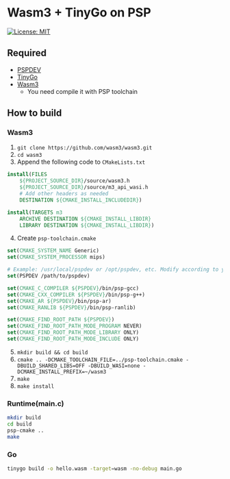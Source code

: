 # Wasm3 + TinyGo on PSP

[![License: MIT](https://img.shields.io/badge/License-MIT-brightgreen?style=flat-square)](/LICENSE)

## Required

- [PSPDEV](https://pspdev.github.io)
- [TinyGo](https://tinygo.org)
- [Wasm3](https://github.com/wasm3/wasm3)
  - You need compile it with PSP toolchain

## How to build

### Wasm3

1. `git clone https://github.com/wasm3/wasm3.git`
2. `cd wasm3`
3. Append the following code to `CMakeLists.txt`

```cmake
install(FILES
    ${PROJECT_SOURCE_DIR}/source/wasm3.h
    ${PROJECT_SOURCE_DIR}/source/m3_api_wasi.h
    # Add other headers as needed
    DESTINATION ${CMAKE_INSTALL_INCLUDEDIR})

install(TARGETS m3
    ARCHIVE DESTINATION ${CMAKE_INSTALL_LIBDIR}
    LIBRARY DESTINATION ${CMAKE_INSTALL_LIBDIR})
```

4. Create `psp-toolchain.cmake`

```cmake
set(CMAKE_SYSTEM_NAME Generic)
set(CMAKE_SYSTEM_PROCESSOR mips)

# Example: /usr/local/pspdev or /opt/pspdev, etc. Modify according to your environment.
set(PSPDEV /path/to/pspdev)

set(CMAKE_C_COMPILER ${PSPDEV}/bin/psp-gcc)
set(CMAKE_CXX_COMPILER ${PSPDEV}/bin/psp-g++)
set(CMAKE_AR ${PSPDEV}/bin/psp-ar)
set(CMAKE_RANLIB ${PSPDEV}/bin/psp-ranlib)

set(CMAKE_FIND_ROOT_PATH ${PSPDEV})
set(CMAKE_FIND_ROOT_PATH_MODE_PROGRAM NEVER)
set(CMAKE_FIND_ROOT_PATH_MODE_LIBRARY ONLY)
set(CMAKE_FIND_ROOT_PATH_MODE_INCLUDE ONLY)
```

5. `mkdir build && cd build`
6. `cmake .. -DCMAKE_TOOLCHAIN_FILE=../psp-toolchain.cmake -DBUILD_SHARED_LIBS=OFF -DBUILD_WASI=none -DCMAKE_INSTALL_PREFIX=~/wasm3`
7. `make`
8. `make install`

### Runtime(main.c)

```sh
mkdir build
cd build
psp-cmake ..
make
```

### Go

```sh
tinygo build -o hello.wasm -target=wasm -no-debug main.go
```
